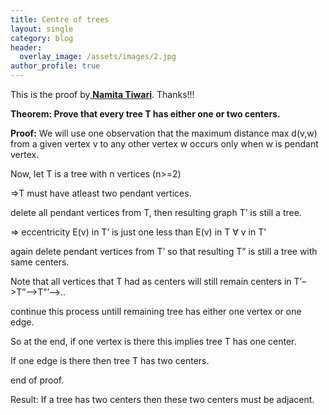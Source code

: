 ```yaml
---
title: Centre of trees
layout: single
category: blog
header:
  overlay_image: /assets/images/2.jpg
author_profile: true
---
```

This is the proof by[ **Namita Tiwari**](https://namitatiwari.org/author/scholornamita/). Thanks!!!

**Theorem: Prove that every tree T has either one or two centers.**

**Proof:** We will use one observation that the maximum distance max d(v,w) from a given vertex v to any other vertex w occurs only when w is pendant vertex.

Now, let T is a tree with n vertices (n>=2)

⇒T must have atleast two pendant vertices.

delete all pendant vertices from T, then resulting graph T’ is still a tree.

⇒ eccentricity E(v) in T’ is just one less than E(v) in T ∀ v in T’

again delete pendant vertices from T’ so that resulting T” is still a tree with same centers.

Note that all vertices that T had as centers will still remain centers in T’–>T”–>T”’–>..

continue this process untill remaining tree has either one vertex or one edge.

So at the end, if one vertex is there this implies tree T has one center.

If one edge is there then tree T has two centers.

end of proof.

Result: If a tree has two centers then these two centers must be adjacent.